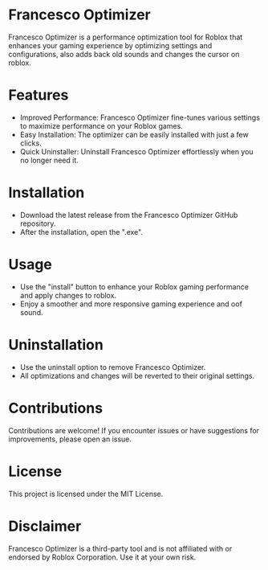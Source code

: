 # Francesco Optimizer

Francesco Optimizer is a performance optimization tool for Roblox that enhances your gaming experience by optimizing settings and configurations, also adds back old sounds and changes the cursor on roblox.

# Features

- Improved Performance: Francesco Optimizer fine-tunes various settings to maximize performance on your Roblox games.
- Easy Installation: The optimizer can be easily installed with just a few clicks.
- Quick Uninstaller: Uninstall Francesco Optimizer effortlessly when you no longer need it.

# Installation

- Download the latest release from the Francesco Optimizer GitHub repository.
- After the installation, open the ".exe".

# Usage

- Use the "install" button to enhance your Roblox gaming performance and apply changes to roblox.
- Enjoy a smoother and more responsive gaming experience and oof sound.

# Uninstallation

- Use the uninstall option to remove Francesco Optimizer.
- All optimizations and changes will be reverted to their original settings.

# Contributions

Contributions are welcome! If you encounter issues or have suggestions for improvements, please open an issue.

# License

This project is licensed under the MIT License.

# Disclaimer

Francesco Optimizer is a third-party tool and is not affiliated with or endorsed by Roblox Corporation. Use it at your own risk.
